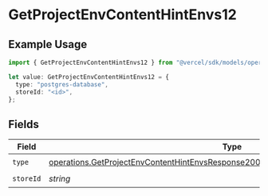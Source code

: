 # GetProjectEnvContentHintEnvs12

## Example Usage

```typescript
import { GetProjectEnvContentHintEnvs12 } from "@vercel/sdk/models/operations/getprojectenv.js";

let value: GetProjectEnvContentHintEnvs12 = {
  type: "postgres-database",
  storeId: "<id>",
};
```

## Fields

| Field                                                                                                                                                                                        | Type                                                                                                                                                                                         | Required                                                                                                                                                                                     | Description                                                                                                                                                                                  |
| -------------------------------------------------------------------------------------------------------------------------------------------------------------------------------------------- | -------------------------------------------------------------------------------------------------------------------------------------------------------------------------------------------- | -------------------------------------------------------------------------------------------------------------------------------------------------------------------------------------------- | -------------------------------------------------------------------------------------------------------------------------------------------------------------------------------------------- |
| `type`                                                                                                                                                                                       | [operations.GetProjectEnvContentHintEnvsResponse200ApplicationJSONResponseBody212Type](../../models/operations/getprojectenvcontenthintenvsresponse200applicationjsonresponsebody212type.md) | :heavy_check_mark:                                                                                                                                                                           | N/A                                                                                                                                                                                          |
| `storeId`                                                                                                                                                                                    | *string*                                                                                                                                                                                     | :heavy_check_mark:                                                                                                                                                                           | N/A                                                                                                                                                                                          |